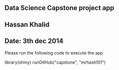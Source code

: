 ## Data Science Capstone project app
## Hassan Khalid
## Date: 3th dec 2014


Please run the following code to execute the app


library(shiny)
runGitHub("capstone", "mrhash101")
